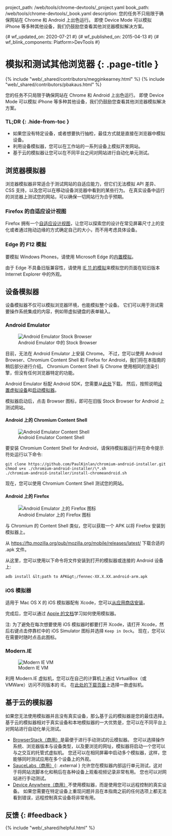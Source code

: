 project_path: /web/tools/chrome-devtools/_project.yaml
book_path: /web/tools/chrome-devtools/_book.yaml
description: 您的任务不只局限于确保网站在 Chrome 和 Android 上出色运行。 即使 Device Mode 可以模拟 iPhone 等多种其他设备，我们仍鼓励您查看其他浏览器模拟解决方案。

{# wf_updated_on: 2020-07-21 #}
{# wf_published_on: 2015-04-13 #}
{# wf_blink_components: Platform>DevTools #}

# 模拟和测试其他浏览器 {: .page-title }

{% include "web/_shared/contributors/megginkearney.html" %}
{% include "web/_shared/contributors/pbakaus.html" %}

您的任务不只局限于确保网站在 Chrome 和 Android 上出色运行。 即使 Device Mode 可以模拟 iPhone 等多种其他设备，我们仍鼓励您查看其他浏览器模拟解决方案。


### TL;DR {: .hide-from-toc }
- 如果您没有特定设备，或者想要执行抽检，最佳方式就是直接在浏览器中模拟设备。
- 利用设备模拟器，您可以在工作站的一系列设备上模拟开发网站。
- 基于云的模拟器让您可以在不同平台之间对网站进行自动化单元测试。


## 浏览器模拟器

浏览器模拟器非常适合于测试网站的自适应能力，但它们无法模拟 API 差异、CSS 支持，以及您可以在移动设备浏览器中看到的某些行为。
 在真实设备中运行的浏览器上测试您的网站，可以确保一切网站行为合乎预期。


### Firefox 的自适应设计视图

Firefox 拥有一个[自适应设计视图](https://developer.mozilla.org/en-US/docs/Tools/Responsive_Design_View)，让您可以探索您的设计在常见屏幕尺寸上的变化或者通过拖动边缘的方式确定自己的大小，而不用考虑具体设备。




### Edge 的 F12 模拟

要模拟 Windows Phones，请使用 Microsoft Edge 的[内置模拟](https://dev.modern.ie/platform/documentation/f12-devtools-guide/emulation/)。

由于 Edge 不具备旧版兼容性，请使用 [IE 11 的模拟](https://msdn.microsoft.com/en-us/library/dn255001(v=vs.85).aspx)来模拟您的页面在较旧版本 Internet Explorer 中的外观。

## 设备模拟器

设备模拟器不仅可以模拟浏览器环境，也能模拟整个设备。 它们可以用于测试需要操作系统集成的内容，例如带虚拟键盘的表单输入。

### Android Emulator

<figure class="attempt-right">
  <img src="imgs/android-emulator-stock-browser.png" alt="Android Emulator Stock Browser">
  <figcaption>Android Emulator 中的 Stock Browser</figcaption>
</figure>

目前，无法在 Android Emulator 上安装 Chrome。 不过，您可以使用 Android Browser、Chromium Content Shell 和 Firefox for Android，我们将在本指南的稍后部分进行介绍。 Chromium Content Shell 与 Chrome 使用相同的渲染引擎，但没有任何浏览器特定的功能。

Android Emulator 标配 Android SDK，您需要从<a href="http://developer.android.com/sdk/installing/studio.html">此处</a>下载。
 然后，按照说明<a href="http://developer.android.com/tools/devices/managing-avds.html">设置虚拟设备</a>和<a href="http://developer.android.com/tools/devices/emulator.html">启动模拟器</a>。

模拟器启动后，点击 Browser 图标，即可在旧版 Stock Browser for Android 上测试网站。

#### Android 上的 Chromium Content Shell

<figure class="attempt-right">
  <img src="imgs/android-avd-contentshell.png" alt="Android Emulator Content Shell">
  <figcaption>Android Emulator Content Shell</figcaption>
</figure>

要安装
Chromium Content Shell for Android，请保持模拟器运行并在命令提示符处运行以下命令:

    git clone https://github.com/PaulKinlan/chromium-android-installer.git
    chmod u+x ./chromium-android-installer/\*.sh
    ./chromium-android-installer/install-chromeandroid.sh

现在，您可以使用 Chromium Content Shell 测试您的网站。


#### Android 上的 Firefox

<figure class="attempt-right">
  <img src="imgs/ff-on-android-emulator.png" alt="Android Emulator 上的 Firefox 图标">
  <figcaption>Android Emulator 上的 Firefox 图标</figcaption>
</figure>

与 Chromium 的 Content Shell 类似，您可以获取一个 APK 以将 Firefox 安装到模拟器上。

从 <a href="https://ftp.mozilla.org/pub/mozilla.org/mobile/releases/latest/">https://ftp.mozilla.org/pub/mozilla.org/mobile/releases/latest/</a> 下载合适的 .apk 文件。

从这里，您可以使用以下命令将文件安装到打开的模拟器或连接的 Android 设备上:

    adb install &lt;path to APK&gt;/fennec-XX.X.XX.android-arm.apk


### iOS 模拟器

适用于 Mac OS X 的 iOS 模拟器配有 Xcode，您可以[从应用商店安装](https://itunes.apple.com/us/app/xcode/id497799835?ls=1&mt=12)。


完成后，您可以通过 [Apple 的文档](https://developer.apple.com/library/prerelease/ios/documentation/IDEs/Conceptual/iOS_Simulator_Guide/Introduction/Introduction.html)学习如何使用模拟器。

注: 为了避免在每次想要使用 iOS 模拟器时都要打开 Xcode，请打开 Xcode，然后右键点击停靠栏中的 iOS Simulator 图标并选择 `Keep in Dock`。 现在，您可以在需要时随时点击此图标。

### Modern.IE

<figure class="attempt-right">
  <img src="imgs/modern-ie-simulator.png" alt="Modern IE VM">
  <figcaption>Modern IE VM</figcaption>
</figure>

利用 Modern.IE 虚拟机，您可以在自己的计算机上通过 VirtualBox（或 VMWare）访问不同版本的 IE。 在<a href="https://developer.microsoft.com/en-us/microsoft-edge/tools/vms/">此处的下载页面</a>上选择一款虚拟机。


## 基于云的模拟器

如果您无法使用模拟器并且没有真实设备，那么基于云的模拟器是您的最佳选择。 基于云的模拟器相对于真实设备和本地模拟器的一大优势是，您可以在不同平台上对网站进行自动化单元测试。

* [BrowserStack（商用）](https://www.browserstack.com/automate)是最便于进行手动测试的云模拟器。 您可以选择操作系统、浏览器版本与设备类型，以及要浏览的网址，模拟器将启动一个您可以与之交互的托管式虚拟机。 您还可以在相同屏幕中启动多个模拟器，这样，您能够同时测试应用在多个设备上的外观。
* [SauceLabs（商用）](https://saucelabs.com/){: .external } 允许您在模拟器内部运行单元测试，这对于将网站流脚本化和稍后在各种设备上观看视频记录非常有用。 您也可以对网站进行手动测试。
* [Device Anywhere（商用）](http://www.keynote.com/solutions/testing/mobile-testing)不使用模拟器，而是使用您可以远程控制的真实设备。
 如果您需要在特定设备上重现问题并且在本指南之前的任何选项上都无法看到错误，远程控制真实设备将非常有用。


## 反馈 {: #feedback }

{% include "web/_shared/helpful.html" %}
